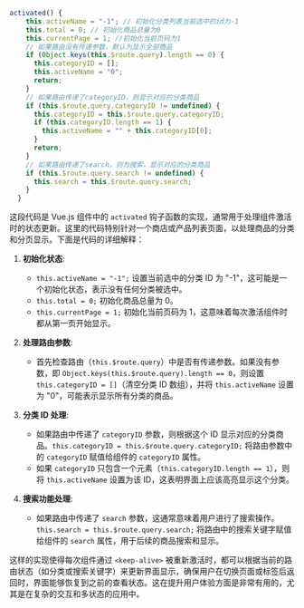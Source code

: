 ```js
activated() {
    this.activeName = "-1"; // 初始化分类列表当前选中的id为-1
    this.total = 0; // 初始化商品总量为0
    this.currentPage = 1; //初始化当前页码为1
    // 如果路由没有传递参数，默认为显示全部商品
    if (Object.keys(this.$route.query).length == 0) {
      this.categoryID = [];
      this.activeName = "0";
      return;
    }
    // 如果路由传递了categoryID，则显示对应的分类商品
    if (this.$route.query.categoryID != undefined) {
      this.categoryID = this.$route.query.categoryID;
      if (this.categoryID.length == 1) {
        this.activeName = "" + this.categoryID[0];
      }
      return;
    }
    // 如果路由传递了search，则为搜索，显示对应的分类商品
    if (this.$route.query.search != undefined) {
      this.search = this.$route.query.search;
    }
  }
```



这段代码是 Vue.js 组件中的 `activated` 钩子函数的实现，通常用于处理组件激活时的状态更新。这里的代码特别针对一个商店或产品列表页面，以处理商品的分类和分页显示。下面是代码的详细解释：

1. **初始化状态**:
   - `this.activeName = "-1";` 设置当前选中的分类 ID 为 "-1"，这可能是一个初始化状态，表示没有任何分类被选中。
   - `this.total = 0;` 初始化商品总量为 0。
   - `this.currentPage = 1;` 初始化当前页码为 1，这意味着每次激活组件时都从第一页开始显示。

2. **处理路由参数**:
   - 首先检查路由（`this.$route.query`）中是否有传递参数。如果没有参数，即 `Object.keys(this.$route.query).length == 0`，则设置 `this.categoryID = []`（清空分类 ID 数组），并将 `this.activeName` 设置为 "0"，可能表示显示所有分类的商品。

3. **分类 ID 处理**:
   - 如果路由中传递了 `categoryID` 参数，则根据这个 ID 显示对应的分类商品。`this.categoryID = this.$route.query.categoryID;` 将路由参数中的 `categoryID` 赋值给组件的 `categoryID` 属性。
   - 如果 `categoryID` 只包含一个元素（`this.categoryID.length == 1`），则将 `this.activeName` 设置为该 ID，这表明界面上应该高亮显示这个分类。

4. **搜索功能处理**:
   - 如果路由中传递了 `search` 参数，这通常意味着用户进行了搜索操作。`this.search = this.$route.query.search;` 将路由中的搜索关键字赋值给组件的 `search` 属性，用于后续的商品搜索和显示。

这样的实现使得每次组件通过 `<keep-alive>` 被重新激活时，都可以根据当前的路由状态（如分类或搜索关键字）来更新界面显示，确保用户在切换页面或标签后返回时，界面能够恢复到之前的查看状态。这在提升用户体验方面是非常有用的，尤其是在复杂的交互和多状态的应用中。